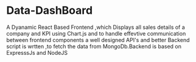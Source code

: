 # Data-DashBoard
A Dyanamic React Based Frontend ,which Displays all sales details of a company and KPI using Chart.js and to handle effevtive communication between frontend components a well designed API's and better Backend script is wrtten ,to fetch the data from MongoDb.Backend is based on ExpresssJs and NodeJS
